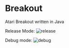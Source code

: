 # Breakout
Atari Breakout written in Java

Release Mode:
![release](https://cloud.githubusercontent.com/assets/21976072/25313957/e6f4dbda-2839-11e7-9e9f-6e86e2c236e4.png)

Debug mode:
![debug](https://cloud.githubusercontent.com/assets/21976072/25313956/e6f2d15a-2839-11e7-8e15-80fb55e05c51.png)
